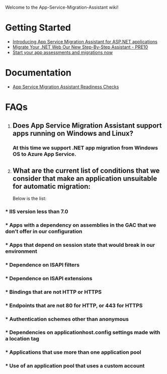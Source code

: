 Welcome to the App-Service-Migration-Assistant wiki!

# Getting Started
* [Introducing App Service Migration Assistant for ASP.NET applications](https://azure.microsoft.com/en-us/blog/introducing-the-app-service-migration-assistant-for-asp-net-applications/?utm_source=t.co&utm_medium=referral)
* [Migrate Your .NET Web Our New Step-By-Step Assistant - PRE10](https://www.youtube.com/watch?v=KYwPVok3-qI)
* [Start your app assessments and migrations now](https://appmigration.microsoft.com)

# Documentation
* [App Service Migration Assistant Readiness Checks](https://appmigration.microsoft.com/readinesschecks)

# FAQs
1. ## Does App Service Migration Assistant support apps running on Windows and Linux? 
   ### At this time we support .NET app migration from Windows OS to Azure App Service. 

2. ## What are the current list of conditions that we consider that make an application unsuitable for automatic migration: 
    Below is the list: 
### * IIS version less than 7.0
### * Apps with a dependency on assemblies in the GAC that we don’t offer in our configuration
### * Apps that depend on session state that would break in our environment
### * Dependence on ISAPI filters
### * Dependence on ISAPI extensions
### * Bindings that are not HTTP or HTTPS
### * Endpoints that are not 80 for HTTP, or 443 for HTTPS
### * Authentication schemes other than anonymous
### * Dependencies on applicationhost.config settings made with a location tag
### * Applications that use more than one application pool
### * Use of an application pool that uses a custom account

